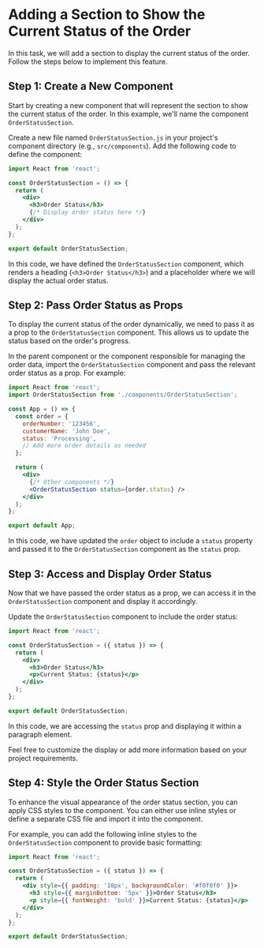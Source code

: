 # Adding a Section to Show the Current Status of the Order

In this task, we will add a section to display the current status of the order. Follow the steps below to implement this feature.

## Step 1: Create a New Component

Start by creating a new component that will represent the section to show the current status of the order. In this example, we'll name the component `OrderStatusSection`.

Create a new file named `OrderStatusSection.js` in your project's component directory (e.g., `src/components`). Add the following code to define the component:

```jsx
import React from 'react';

const OrderStatusSection = () => {
  return (
    <div>
      <h3>Order Status</h3>
      {/* Display order status here */}
    </div>
  );
};

export default OrderStatusSection;
```

In this code, we have defined the `OrderStatusSection` component, which renders a heading (`<h3>Order Status</h3>`) and a placeholder where we will display the actual order status.

## Step 2: Pass Order Status as Props

To display the current status of the order dynamically, we need to pass it as a prop to the `OrderStatusSection` component. This allows us to update the status based on the order's progress.

In the parent component or the component responsible for managing the order data, import the `OrderStatusSection` component and pass the relevant order status as a prop. For example:

```jsx
import React from 'react';
import OrderStatusSection from './components/OrderStatusSection';

const App = () => {
  const order = {
    orderNumber: '123456',
    customerName: 'John Doe',
    status: 'Processing',
    // Add more order details as needed
  };

  return (
    <div>
      {/* Other components */}
      <OrderStatusSection status={order.status} />
    </div>
  );
};

export default App;
```

In this code, we have updated the `order` object to include a `status` property and passed it to the `OrderStatusSection` component as the `status` prop.

## Step 3: Access and Display Order Status

Now that we have passed the order status as a prop, we can access it in the `OrderStatusSection` component and display it accordingly.

Update the `OrderStatusSection` component to include the order status:

```jsx
import React from 'react';

const OrderStatusSection = ({ status }) => {
  return (
    <div>
      <h3>Order Status</h3>
      <p>Current Status: {status}</p>
    </div>
  );
};

export default OrderStatusSection;
```

In this code, we are accessing the `status` prop and displaying it within a paragraph element.

Feel free to customize the display or add more information based on your project requirements.

## Step 4: Style the Order Status Section

To enhance the visual appearance of the order status section, you can apply CSS styles to the component. You can either use inline styles or define a separate CSS file and import it into the component.

For example, you can add the following inline styles to the `OrderStatusSection` component to provide basic formatting:

```jsx
import React from 'react';

const OrderStatusSection = ({ status }) => {
  return (
    <div style={{ padding: '10px', backgroundColor: '#f0f0f0' }}>
      <h3 style={{ marginBottom: '5px' }}>Order Status</h3>
      <p style={{ fontWeight: 'bold' }}>Current Status: {status}</p>
    </div>
  );
};

export default OrderStatusSection;
```


